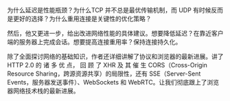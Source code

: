 
为什么延迟是性能瓶颈？为什么TCP 并不总是最优传输机制，而 UDP 有时候反而是更好的选择？为什么重用连接是关键性的优化策略？


然后，他又更进一步，给出改进网络性能的具体建议。想要降低延迟？在靠近客户端的服务器上完成会话。想要提高连接重用率？保持连接持久化。


除了全面探讨网络的基础知识，作者还详细讲解了协议和浏览器的最新进展。讲了 HTTP 2.0 的 诸 多 优 点， 回 顾 了 XHR 及 其 催 生 CORS（Cross-Origin Resource Sharing，跨源资源共享）的局限性，还有 SSE（Server-Sent Events，服务器发送事件）、WebSockets 和 WebRTC。让我们彻底跟上了浏览器网络技术栈的最新进展。
